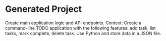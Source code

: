 # Generated Project

Create main application logic and API endpoints. Context: Create a command-line TODO application with the following features: add task, list tasks, mark complete, delete task. Use Python and store data in a JSON file.
